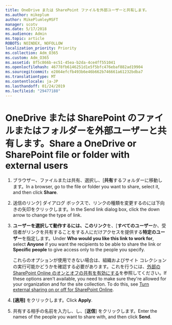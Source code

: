 ```yaml
---
title: OneDrive または SharePoint ファイルを外部ユーザーと共有します。
ms.author: mikeplum
author: MikePlumleyMSFT
manager: scotv
ms.date: 5/17/2018
ms.audience: Admin
ms.topic: article
ROBOTS: NOINDEX, NOFOLLOW
localization_priority: Priority
ms.collection: Adm_O365
ms.custom: Adm_O365
ms.assetid: 8f5c866b-ec51-45ea-b2da-4ce4ff551041
ms.openlocfilehash: 46778fb6146251d1e5f5bfc476ebaf882ad19904
ms.sourcegitcommit: e2864efcfb493b6e46b662b746661a61232bdba7
ms.translationtype: MT
ms.contentlocale: ja-JP
ms.lasthandoff: 01/24/2019
ms.locfileid: "29477188"
---
```

# <a name="share-a-onedrive-or-sharepoint-file-or-folder-with-external-users"></a><span data-ttu-id="1d99e-102">OneDrive または SharePoint のファイルまたはフォルダーを外部ユーザーと共有します。</span><span class="sxs-lookup"><span data-stu-id="1d99e-102">Share a OneDrive or SharePoint file or folder with external users</span></span>

1. <span data-ttu-id="1d99e-103">ブラウザー、ファイルまたは共有、選択し、[**共有**するフォルダーに移動します。</span><span class="sxs-lookup"><span data-stu-id="1d99e-103">In a browser, go to the file or folder you want to share, select it, and then click **Share**.</span></span>
    
2. <span data-ttu-id="1d99e-104">送信のリンク] ダイアログ ボックスで、リンクの種類を変更するのには下向きの矢印をクリックします。</span><span class="sxs-lookup"><span data-stu-id="1d99e-104">In the Send link dialog box, click the down arrow to change the type of link.</span></span>
    
3. <span data-ttu-id="1d99e-105">**ユーザーを選択して動作するには、このリンク**を、[**すべてのユーザー**か、受信者がリンクを共有することをする人にだけアクセスを提供する**特定のユーザー**を指定します。</span><span class="sxs-lookup"><span data-stu-id="1d99e-105">Under **Who would you like this link to work for**, select **Anyone** if you want the recipients to be able to share the link or **Specific people** to give access only to the people you specify.</span></span> 
    
    <span data-ttu-id="1d99e-p101">これらのオプションが使用できない場合は、組織およびサイト コレクションの実行可能かどうかを確認する必要があります。これを行うには、[外部の SharePoint Online のオンとオフの共有を有効にする](https://go.microsoft.com/fwlink/?linkid=866426)を参照してください。</span><span class="sxs-lookup"><span data-stu-id="1d99e-p101">If these options aren't available, you need to make sure they're allowed for your organization and for the site collection. To do this, see [Turn external sharing on or off for SharePoint Online](https://go.microsoft.com/fwlink/?linkid=866426).</span></span>
    
4. <span data-ttu-id="1d99e-108">**[適用]** をクリックします。</span><span class="sxs-lookup"><span data-stu-id="1d99e-108">Click **Apply**.</span></span>
    
5. <span data-ttu-id="1d99e-109">共有する相手の名前を入力し、し、[**送信**] をクリックします。</span><span class="sxs-lookup"><span data-stu-id="1d99e-109">Enter the names of the people you want to share with, and then click **Send**.</span></span>
    

